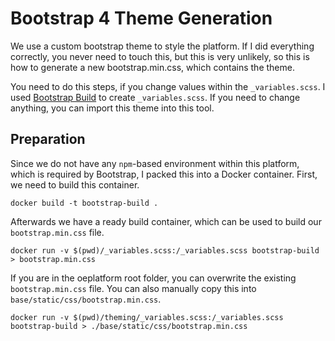 # Bootstrap 4 Theme Generation

We use a custom bootstrap theme to style the platform. If I did everything correctly, you never need to touch this, but this is very unlikely, so this is how to generate a new bootstrap.min.css, which contains the theme.

You need to do this steps, if you change values within the `_variables.scss`.
I used [Bootstrap Build](https://bootstrap.build/) to create `_variables.scss`. If you need to change anything, you can import this theme into this tool.

## Preparation

Since we do not have any `npm`-based environment within this platform, which is required by Bootstrap, I packed this into a Docker container. First, we need to build this container.

`docker build -t bootstrap-build .`

Afterwards we have a ready build container, which can be used to build our `bootstrap.min.css` file.

`docker run -v $(pwd)/_variables.scss:/_variables.scss bootstrap-build > bootstrap.min.css`

If you are in the oeplatform root folder, you can overwrite the existing `bootstrap.min.css` file. You can also manually copy this into `base/static/css/bootstrap.min.css`.

`docker run -v $(pwd)/theming/_variables.scss:/_variables.scss bootstrap-build > ./base/static/css/bootstrap.min.css`

